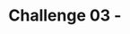 # Challenge 03 - <Title of Challenge>

[< Previous Challenge](./Challenge-02.md) - **[Home](../README.md)** - [Next Challenge >](./Challenge-04.md)

## Introduction

## Description

- Add a step to put message on Service Bus topic `json-topic`
  - Set the `Label` to the `name` field from the JSON input
  - Set the `Content` to the `value` field from the JSON input
- Remove the `Upload blob` step from the original workflow
- Add a new workflow to receive the message from the Service Bus topic (via the `storage-subscription`) & upload to Blob Storage
- Add a new workflow to receive the message from the Service Bus topic (via the `sql-subscription`) & insert into SQL
- Test and see if the blob is uploaded to the storage account & the SQL database has a new row

## Success Criteria

To complete this challenge successfully, you should be able to:
- Verify that the IoT device boots properly after its thingamajig is configured.
- Verify that the thingamajig can connect to the mothership.
- Demonstrate that the thingamajic will not connect to the IoTProxyShip

## Learning Resources

- [What is a Thingamajig?](https://www.bing.com/search?q=what+is+a+thingamajig)

## Tips
